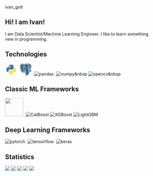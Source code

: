 ivan_golt


## Hi! I am Ivan!
I am Data Scientist/Machine Learning Engineer. I like to learn something new in programming.

## Technologies

<div>

  <img src="https://github.com/devicons/devicon/blob/master/icons/python/python-original.svg" title="python" alt="python" width="40" height="40"/>&nbsp;
  <img src="https://github.com/devicons/devicon/blob/master/icons/postgresql/postgresql-original.svg" title="postgresql" alt="postgresql" width="40" height="40"/>&nbsp;
  <img src="https://cdn.jsdelivr.net/gh/devicons/devicon@latest/icons/pandas/pandas-original-wordmark.svg" title="pandas" alt="pandas" width="40" height="40"/>&nbsp;
  <img src="https://cdn.jsdelivr.net/gh/devicons/devicon@latest/icons/numpy/numpy-original-wordmark.svg" title="numpy" alt="numpy" width="40" height="40"/>&nbsp
  <img src="https://cdn.jsdelivr.net/gh/devicons/devicon@latest/icons/opencv/opencv-original-wordmark.svg" title="opencv" alt="opencv" width="40" height="40"/>&nbsp
          
<div>

  ## Classic ML Frameworks

<div>
  
  <img src="https://cdn.jsdelivr.net/gh/devicons/devicon@latest/icons/scikitlearn/scikitlearn-original.svg" width="60" height="60"/>&nbsp;
  ![CatBoost](https://img.shields.io/badge/CatBoost-FF6F00?style=for-the-badge&logo=catboost&logoColor=white)
  ![XGBoost](https://img.shields.io/badge/XGBoost-EC4E23?style=for-the-badge&logo=xgboost&logoColor=white)
  ![LightGBM](https://img.shields.io/badge/LightGBM-00C853?style=for-the-badge&logo=lightgbm&logoColor=white)

<div>

## Deep Learning Frameworks

<div>
    
 
<img src="https://cdn.jsdelivr.net/gh/devicons/devicon@latest/icons/pytorch/pytorch-original-wordmark.svg" title="pytorch" alt="pytorch" width="80" height="80"/>&nbsp;
<img src="https://cdn.jsdelivr.net/gh/devicons/devicon@latest/icons/tensorflow/tensorflow-original-wordmark.svg" title="tensorflow" alt="tensorflow" width="80" height="80"/>&nbsp;
<img src="https://cdn.jsdelivr.net/gh/devicons/devicon@latest/icons/keras/keras-original-wordmark.svg" title="keras" alt="keras" width="80" height="80"/>&nbsp;


<div>


## Statistics
![](https://github-profile-summary-cards.vercel.app/api/cards/profile-details?username=ivangolt&theme=react)
![](https://github-profile-summary-cards.vercel.app/api/cards/most-commit-language?username=ivangolt&theme=react)
![](https://github-profile-summary-cards.vercel.app/api/cards/repos-per-language?username=ivangolt&theme=react)
![](https://github-profile-summary-cards.vercel.app/api/cards/stats?username=ivangolt&theme=react)
![](https://github-profile-summary-cards.vercel.app/api/cards/productive-time?username=ivangolt&theme=react)